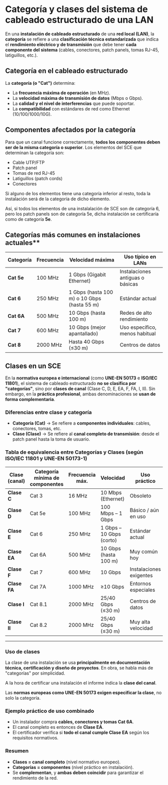 # Categoría y clases del sistema de cableado estructurado de una LAN

En una **instalación de cableado estructurado** de una **red local (LAN)**, la **categoría** se refiere a una **clasificación técnica estandarizada** que indica el **rendimiento eléctrico y de transmisión** que debe tener **cada componente del sistema** (cables, conectores, patch panels, tomas RJ-45, latiguillos, etc.).


## Categoría en el cableado estructurado

La **categoría (o "Cat")** determina:

* La **frecuencia máxima de operación** (en MHz).
* La **velocidad máxima de transmisión de datos** (Mbps o Gbps).
* La **calidad y el nivel de interferencias** que puede soportar.
* La **compatibilidad** con estándares de red como Ethernet (10/100/1000/10G).


## Componentes afectados por la categoría

Para que un canal funcione correctamente, **todos los componentes deben ser de la misma categoría o superior**. Los elementos del SCE que determinan la categoría son:

- Cable UTP/FTP
- Patch panel
- Tomas de red RJ-45
- Latiguillos (patch cords)
- Conectores 

Si alguno de los elementos tiene una categoría inferior al resto, toda la instalación será de la categoría de dicho elemento.

Así, si todos los elementos de una instalalación de SCE son de categoría 6, pero los patch panels son de categoría 5e, dicha instalación se certificaría como de categoría **5e**.

## Categorías más comunes en instalaciones actuales**

| Categoría  | Frecuencia | Velocidad máxima                            | Uso típico en LANs               |
| ---------- | ---------- | ------------------------------------------- | -------------------------------- |
| **Cat 5e** | 100 MHz    | 1 Gbps (Gigabit Ethernet)                   | Instalaciones antiguas o básicas |
| **Cat 6**  | 250 MHz    | 1 Gbps (hasta 100 m) o 10 Gbps (hasta 55 m) | Estándar actual                  |
| **Cat 6A** | 500 MHz    | 10 Gbps (hasta 100 m)                       | Redes de alto rendimiento        |
| **Cat 7**  | 600 MHz    | 10 Gbps (mejor apantallado)                 | Uso específico, menos habitual   |
| **Cat 8**  | 2000 MHz   | Hasta 40 Gbps (≤30 m)                       | Centros de datos                 |


## Clases en un SCE

En la **normativa europea e internacional** (como **UNE-EN 50173** e **ISO/IEC 11801**), el sistema de cableado estructurado **no se clasifica por "categorías"**, sino por **clases de canal** (Clase C, D, E, EA, F, FA, I, II). Sin embargo, en la **práctica profesional**, ambas denominaciones se **usan de forma complementaria**.

### Diferencias entre clase y categoría

* **Categoría (Cat)** → Se refiere a **componentes individuales**: cables, conectores, tomas, etc.
* **Clase (Clase)** → Se refiere al **canal completo de transmisión**: desde el patch panel hasta la toma de usuario.

### Tabla de equivalencia entre Categorías y Clases (según ISO/IEC 11801 y UNE-EN 50173-1)

| **Clase (canal)** | **Categoría mínima de componentes** | **Frecuencia máx.** | **Velocidad**            | Uso práctico            |
| ----------------- | ----------------------------------- | ------------------- | ------------------------ | ----------------------- |
| **Clase C**       | Cat 3                               | 16 MHz              | 10 Mbps (Ethernet)       | Obsoleto                |
| **Clase D**       | Cat 5e                              | 100 MHz             | 100 Mbps – 1 Gbps        | Básico / aún en uso     |
| **Clase E**       | Cat 6                               | 250 MHz             | 1 Gbps – 10 Gbps (corto) | Estándar actual         |
| **Clase EA**      | Cat 6A                              | 500 MHz             | 10 Gbps (hasta 100 m)    | Muy común hoy           |
| **Clase F**       | Cat 7                               | 600 MHz             | 10 Gbps                  | Instalaciones exigentes |
| **Clase FA**      | Cat 7A                              | 1000 MHz            | ≥10 Gbps                 | Entornos especiales     |
| **Clase I**       | Cat 8.1                             | 2000 MHz            | 25/40 Gbps (≤30 m)       | Centros de datos        |
| **Clase II**      | Cat 8.2                             | 2000 MHz            | 25/40 Gbps (≤30 m)       | Muy alta velocidad      |

---

### Uso de clases

La clase de una instalación se usa **principalmente en documentación técnica, certificación y diseño de proyectos**. En obra, se habla más de "categorías" por simplicidad.

A la hora de certificar una instalación el informe indica la **clase del canal**.

Las **normas europeas como UNE-EN 50173 exigen especificar la clase**, no solo la categoría.


### Ejemplo práctico de uso combinado

* Un instalador compra **cables, conectores y tomas Cat 6A**.
* El canal completo es entonces de **Clase EA**.
* El certificador verifica si **todo el canal cumple Clase EA** según los requisitos normativos.

### Resumen

* **Clases = canal completo** (nivel normativo europeo).
* **Categorías = componentes** (nivel práctico en instalación).
* Se **complementan**, y **ambas deben coincidir** para garantizar el rendimiento de la red.



